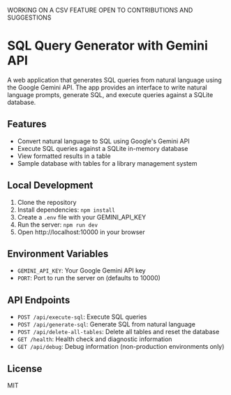 WORKING ON A CSV FEATURE
OPEN TO CONTRIBUTIONS AND SUGGESTIONS

# SQL Query Generator with Gemini API

A web application that generates SQL queries from natural language using the Google Gemini API. The app provides an interface to write natural language prompts, generate SQL, and execute queries against a SQLite database.

## Features

- Convert natural language to SQL using Google's Gemini API
- Execute SQL queries against a SQLite in-memory database
- View formatted results in a table
- Sample database with tables for a library management system

## Local Development

1. Clone the repository
2. Install dependencies: `npm install`
3. Create a `.env` file with your GEMINI_API_KEY
4. Run the server: `npm run dev`
5. Open http://localhost:10000 in your browser

## Environment Variables

- `GEMINI_API_KEY`: Your Google Gemini API key
- `PORT`: Port to run the server on (defaults to 10000)

## API Endpoints

- `POST /api/execute-sql`: Execute SQL queries
- `POST /api/generate-sql`: Generate SQL from natural language
- `POST /api/delete-all-tables`: Delete all tables and reset the database
- `GET /health`: Health check and diagnostic information
- `GET /api/debug`: Debug information (non-production environments only)

## License

MIT
